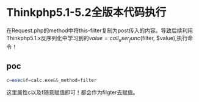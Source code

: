 # Thinkphp5.1-5.2全版本代码执行

在Request.php的method中将this-filter复制为post传入的内容。导致后续利用Thinkphp5.1.x反序列化中学习到的$value = call_user_func($filter, $value);执行命令！

## poc

```php
c=exec&f=calc.exe&&_method=filter
```

这里属性c以及f随意赋值即可！都会作为filgter去赋值。